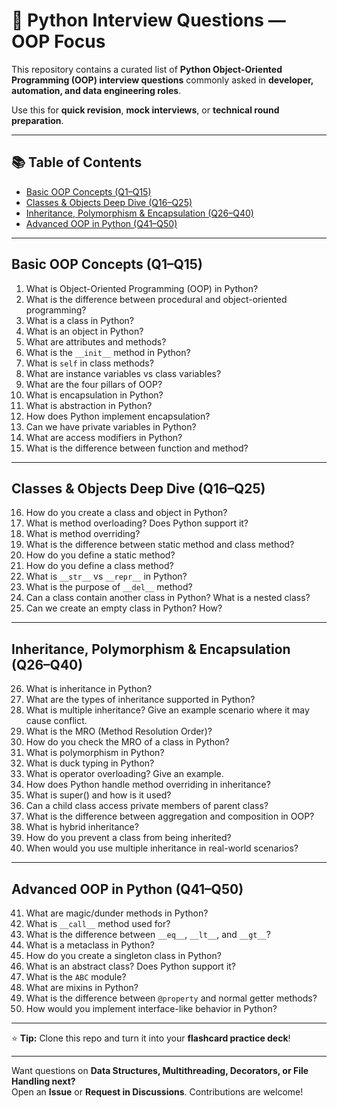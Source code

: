 # 🐍 Python Interview Questions — OOP Focus

This repository contains a curated list of **Python Object-Oriented Programming (OOP) interview questions** commonly asked in **developer, automation, and data engineering roles**.

Use this for **quick revision**, **mock interviews**, or **technical round preparation**.

---

## 📚 Table of Contents

- [Basic OOP Concepts (Q1–Q15)](#basic-oop-concepts-q1q15)
- [Classes & Objects Deep Dive (Q16–Q25)](#classes--objects-deep-dive-q16q25)
- [Inheritance, Polymorphism & Encapsulation (Q26–Q40)](#inheritance-polymorphism--encapsulation-q26q40)
- [Advanced OOP in Python (Q41–Q50)](#advanced-oop-in-python-q41q50)

---

## Basic OOP Concepts (Q1–Q15)

1. What is Object-Oriented Programming (OOP) in Python?
2. What is the difference between procedural and object-oriented programming?
3. What is a class in Python?
4. What is an object in Python?
5. What are attributes and methods?
6. What is the `__init__` method in Python?
7. What is `self` in class methods?
8. What are instance variables vs class variables?
9. What are the four pillars of OOP?
10. What is encapsulation in Python?
11. What is abstraction in Python?
12. How does Python implement encapsulation?
13. Can we have private variables in Python?
14. What are access modifiers in Python?
15. What is the difference between function and method?

---

## Classes & Objects Deep Dive (Q16–Q25)

16. How do you create a class and object in Python?
17. What is method overloading? Does Python support it?
18. What is method overriding?
19. What is the difference between static method and class method?
20. How do you define a static method?
21. How do you define a class method?
22. What is `__str__` vs `__repr__` in Python?
23. What is the purpose of `__del__` method?
24. Can a class contain another class in Python? What is a nested class?
25. Can we create an empty class in Python? How?

---

## Inheritance, Polymorphism & Encapsulation (Q26–Q40)

26. What is inheritance in Python?
27. What are the types of inheritance supported in Python?
28. What is multiple inheritance? Give an example scenario where it may cause conflict.
29. What is the MRO (Method Resolution Order)?
30. How do you check the MRO of a class in Python?
31. What is polymorphism in Python?
32. What is duck typing in Python?
33. What is operator overloading? Give an example.
34. How does Python handle method overriding in inheritance?
35. What is super() and how is it used?
36. Can a child class access private members of parent class?
37. What is the difference between aggregation and composition in OOP?
38. What is hybrid inheritance?
39. How do you prevent a class from being inherited?
40. When would you use multiple inheritance in real-world scenarios?

---

## Advanced OOP in Python (Q41–Q50)

41. What are magic/dunder methods in Python?
42. What is `__call__` method used for?
43. What is the difference between `__eq__`, `__lt__`, and `__gt__`?
44. What is a metaclass in Python?
45. How do you create a singleton class in Python?
46. What is an abstract class? Does Python support it?
47. What is the `ABC` module?
48. What are mixins in Python?
49. What is the difference between `@property` and normal getter methods?
50. How would you implement interface-like behavior in Python?

---

⭐ **Tip:** Clone this repo and turn it into your **flashcard practice deck**!

---

Want questions on **Data Structures, Multithreading, Decorators, or File Handling next?**  
Open an **Issue** or **Request in Discussions**. Contributions are welcome!

